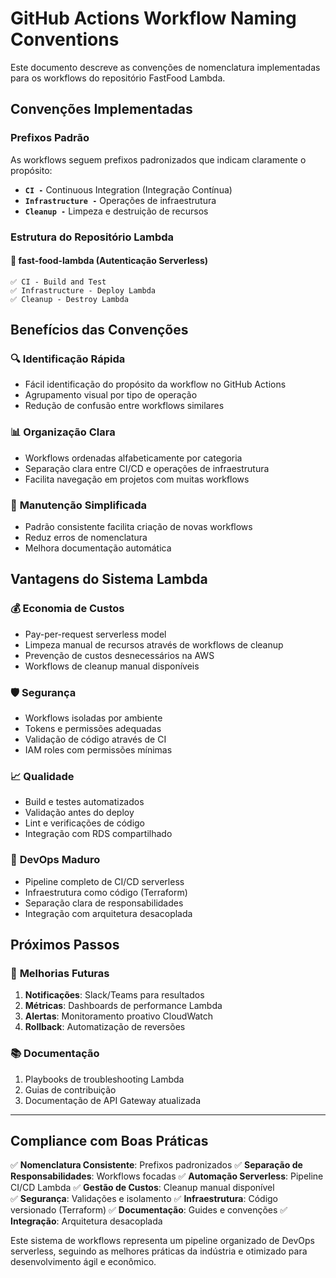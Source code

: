 # GitHub Actions Workflow Naming Conventions

Este documento descreve as convenções de nomenclatura implementadas para os workflows do repositório FastFood Lambda.

## Convenções Implementadas

### Prefixos Padrão

As workflows seguem prefixos padronizados que indicam claramente o propósito:

- **`CI -`** Continuous Integration (Integração Contínua)
- **`Infrastructure -`** Operações de infraestrutura 
- **`Cleanup -`** Limpeza e destruição de recursos

### Estrutura do Repositório Lambda

#### 🚀 fast-food-lambda (Autenticação Serverless)
```
✅ CI - Build and Test
✅ Infrastructure - Deploy Lambda  
✅ Cleanup - Destroy Lambda
```

## Benefícios das Convenções

### 🔍 **Identificação Rápida**
- Fácil identificação do propósito da workflow no GitHub Actions
- Agrupamento visual por tipo de operação
- Redução de confusão entre workflows similares

### 📊 **Organização Clara**
- Workflows ordenadas alfabeticamente por categoria
- Separação clara entre CI/CD e operações de infraestrutura
- Facilita navegação em projetos com muitas workflows

### 🔧 **Manutenção Simplificada**
- Padrão consistente facilita criação de novas workflows
- Reduz erros de nomenclatura
- Melhora documentação automática

## Vantagens do Sistema Lambda

### 💰 **Economia de Custos**
- Pay-per-request serverless model
- Limpeza manual de recursos através de workflows de cleanup
- Prevenção de custos desnecessários na AWS
- Workflows de cleanup manual disponíveis

### 🛡️ **Segurança**
- Workflows isoladas por ambiente
- Tokens e permissões adequadas
- Validação de código através de CI
- IAM roles com permissões mínimas

### 📈 **Qualidade**
- Build e testes automatizados
- Validação antes do deploy
- Lint e verificações de código
- Integração com RDS compartilhado

### 🔄 **DevOps Maduro**
- Pipeline completo de CI/CD serverless
- Infraestrutura como código (Terraform)
- Separação clara de responsabilidades
- Integração com arquitetura desacoplada

## Próximos Passos

### 🔄 **Melhorias Futuras**
1. **Notificações**: Slack/Teams para resultados
2. **Métricas**: Dashboards de performance Lambda
3. **Alertas**: Monitoramento proativo CloudWatch
4. **Rollback**: Automatização de reversões

### 📚 **Documentação**
1. Playbooks de troubleshooting Lambda
2. Guias de contribuição
3. Documentação de API Gateway atualizada

---

## Compliance com Boas Práticas

✅ **Nomenclatura Consistente**: Prefixos padronizados
✅ **Separação de Responsabilidades**: Workflows focadas
✅ **Automação Serverless**: Pipeline CI/CD Lambda
✅ **Gestão de Custos**: Cleanup manual disponível  
✅ **Segurança**: Validações e isolamento
✅ **Infraestrutura**: Código versionado (Terraform)
✅ **Documentação**: Guides e convenções
✅ **Integração**: Arquitetura desacoplada

Este sistema de workflows representa um pipeline organizado de DevOps serverless, seguindo as melhores práticas da indústria e otimizado para desenvolvimento ágil e econômico.